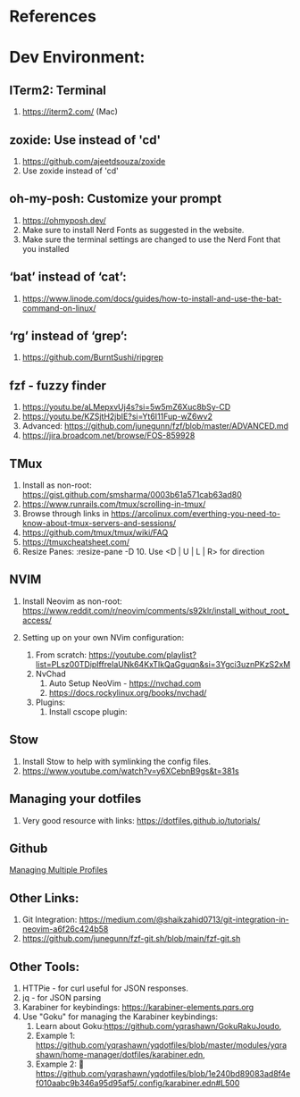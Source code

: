 # References

# Dev Environment:

## ITerm2: Terminal
1. https://iterm2.com/ (Mac)

## zoxide: Use instead of 'cd'
1. https://github.com/ajeetdsouza/zoxide
2. Use zoxide instead of 'cd'

## oh-my-posh: Customize your prompt
1. https://ohmyposh.dev/
2. Make sure to install Nerd Fonts as suggested in the website.
3. Make sure the terminal settings are changed to use the Nerd Font that you installed

## ‘bat’ instead of ‘cat’:
1. https://www.linode.com/docs/guides/how-to-install-and-use-the-bat-command-on-linux/

## ‘rg’ instead of ‘grep’:
1. https://github.com/BurntSushi/ripgrep

## fzf - fuzzy finder
1. https://youtu.be/aLMepxvUj4s?si=5w5mZ6Xuc8bSy-CD
2. https://youtu.be/KZSjtH2jbIE?si=Yt6I11Fup-wZ6wv2
3. Advanced: https://github.com/junegunn/fzf/blob/master/ADVANCED.md
4. https://jira.broadcom.net/browse/FOS-859928

## TMux
1. Install as non-root: https://gist.github.com/smsharma/0003b61a571cab63ad80
2. https://www.runrails.com/tmux/scrolling-in-tmux/
3. Browse through links in https://arcolinux.com/everthing-you-need-to-know-about-tmux-servers-and-sessions/
4. https://github.com/tmux/tmux/wiki/FAQ
5. https://tmuxcheatsheet.com/
6. Resize Panes: :resize-pane -D 10. Use <D | U | L | R> for direction

## NVIM
1. Install Neovim as non-root: https://www.reddit.com/r/neovim/comments/s92klr/install_without_root_access/
2. Setting up on your own NVim configuration:

   1. From scratch: https://youtube.com/playlist?list=PLsz00TDipIffreIaUNk64KxTIkQaGguqn&si=3Ygci3uznPKzS2xM
   2. NvChad
      1. Auto Setup NeoVim - https://nvchad.com
      2. https://docs.rockylinux.org/books/nvchad/
   3. Plugins:
      1. Install cscope plugin:

## Stow
1. Install Stow to help with symlinking the config files.
2. https://www.youtube.com/watch?v=y6XCebnB9gs&t=381s

## Managing your dotfiles
1. Very good resource with links: https://dotfiles.github.io/tutorials/

## Github
[Managing Multiple Profiles](./README.github.md)


## Other Links:
1. Git Integration: https://medium.com/@shaikzahid0713/git-integration-in-neovim-a6f26c424b58
2. https://github.com/junegunn/fzf-git.sh/blob/main/fzf-git.sh

## Other Tools:
1. HTTPie - for curl useful for JSON responses.
2. jq - for JSON parsing
3. Karabiner for keybindings: https://karabiner-elements.pqrs.org
4. Use "Goku" for managing the Karabiner keybindings:
   1. Learn about Goku:https://github.com/yqrashawn/GokuRakuJoudo,
   2. Example 1: https://github.com/yqrashawn/yqdotfiles/blob/master/modules/yqrashawn/home-manager/dotfiles/karabiner.edn,
   3. Example 2: 🚶https://github.com/yqrashawn/yqdotfiles/blob/1e240bd89083ad8f4ef010aabc9b346a95d95af5/.config/karabiner.edn#L500
